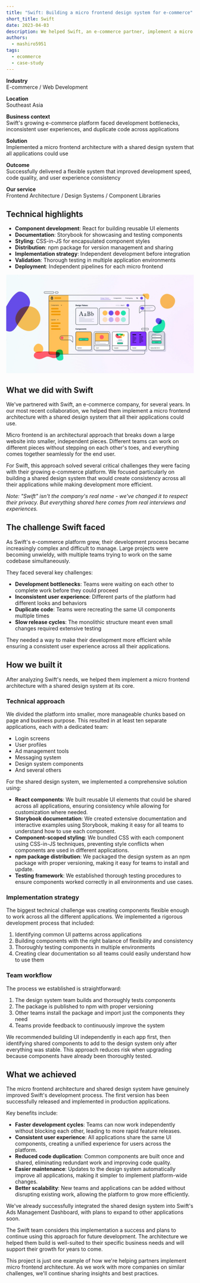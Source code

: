 ```yaml
---
title: "Swift: Building a micro frontend design system for e-commerce"
short_title: Swift
date: 2023-04-03
description: We helped Swift, an e-commerce partner, implement a micro frontend architecture with a shared design system that improved development efficiency and created a consistent user experience across multiple applications.
authors: 
  - mashiro5951
tags: 
  - ecommerce
  - case-study
---
```


**Industry**\
E-commerce / Web Development

**Location**\
Southeast Asia

**Business context**\
Swift's growing e-commerce platform faced development bottlenecks, inconsistent user experiences, and duplicate code across applications

**Solution**\
Implemented a micro frontend architecture with a shared design system that all applications could use

**Outcome**\
Successfully delivered a flexible system that improved development speed, code quality, and user experience consistency

**Our service**\
Frontend Architecture / Design Systems / Component Libraries

## Technical highlights

- **Component development**: React for building reusable UI elements
- **Documentation**: Storybook for showcasing and testing components
- **Styling**: CSS-in-JS for encapsulated component styles
- **Distribution**: npm package for version management and sharing
- **Implementation strategy**: Independent development before integration
- **Validation**: Thorough testing in multiple application environments
- **Deployment**: Independent pipelines for each micro frontend

![Swift e-commerce design system](assets/swift-main.webp)

## What we did with Swift

We've partnered with Swift, an e-commerce company, for several years. In our most recent collaboration, we helped them implement a micro frontend architecture with a shared design system that all their applications could use.

Micro frontend is an architectural approach that breaks down a large website into smaller, independent pieces. Different teams can work on different pieces without stepping on each other's toes, and everything comes together seamlessly for the end user.

For Swift, this approach solved several critical challenges they were facing with their growing e-commerce platform. We focused particularly on building a shared design system that would create consistency across all their applications while making development more efficient.

*Note: "Swift" isn't the company's real name - we've changed it to respect their privacy. But everything shared here comes from real interviews and experiences.*

## The challenge Swift faced

As Swift's e-commerce platform grew, their development process became increasingly complex and difficult to manage. Large projects were becoming unwieldy, with multiple teams trying to work on the same codebase simultaneously.

They faced several key challenges:

- **Development bottlenecks**: Teams were waiting on each other to complete work before they could proceed
- **Inconsistent user experience**: Different parts of the platform had different looks and behaviors
- **Duplicate code**: Teams were recreating the same UI components multiple times
- **Slow release cycles**: The monolithic structure meant even small changes required extensive testing

They needed a way to make their development more efficient while ensuring a consistent user experience across all their applications.

## How we built it

After analyzing Swift's needs, we helped them implement a micro frontend architecture with a shared design system at its core.

### Technical approach

We divided the platform into smaller, more manageable chunks based on page and business purpose. This resulted in at least ten separate applications, each with a dedicated team:

- Login screens
- User profiles
- Ad management tools
- Messaging system
- Design system components
- And several others

For the shared design system, we implemented a comprehensive solution using:

- **React components**: We built reusable UI elements that could be shared across all applications, ensuring consistency while allowing for customization where needed.
- **Storybook documentation**: We created extensive documentation and interactive examples using Storybook, making it easy for all teams to understand how to use each component.
- **Component-scoped styling**: We bundled CSS with each component using CSS-in-JS techniques, preventing style conflicts when components are used in different applications.
- **npm package distribution**: We packaged the design system as an npm package with proper versioning, making it easy for teams to install and update.
- **Testing framework**: We established thorough testing procedures to ensure components worked correctly in all environments and use cases.

### Implementation strategy

The biggest technical challenge was creating components flexible enough to work across all the different applications. We implemented a rigorous development process that included:

1. Identifying common UI patterns across applications
2. Building components with the right balance of flexibility and consistency
3. Thoroughly testing components in multiple environments
4. Creating clear documentation so all teams could easily understand how to use them

### Team workflow

The process we established is straightforward:

1. The design system team builds and thoroughly tests components
2. The package is published to npm with proper versioning
3. Other teams install the package and import just the components they need
4. Teams provide feedback to continuously improve the system

We recommended building UI independently in each app first, then identifying shared components to add to the design system only after everything was stable. This approach reduces risk when upgrading because components have already been thoroughly tested.

## What we achieved

The micro frontend architecture and shared design system have genuinely improved Swift's development process. The first version has been successfully released and implemented in production applications.

Key benefits include:

- **Faster development cycles**: Teams can now work independently without blocking each other, leading to more rapid feature releases.
- **Consistent user experience**: All applications share the same UI components, creating a unified experience for users across the platform.
- **Reduced code duplication**: Common components are built once and shared, eliminating redundant work and improving code quality.
- **Easier maintenance**: Updates to the design system automatically improve all applications, making it simpler to implement platform-wide changes.
- **Better scalability**: New teams and applications can be added without disrupting existing work, allowing the platform to grow more efficiently.

We've already successfully integrated the shared design system into Swift's Ads Management Dashboard, with plans to expand to other applications soon.

The Swift team considers this implementation a success and plans to continue using this approach for future development. The architecture we helped them build is well-suited to their specific business needs and will support their growth for years to come.

This project is just one example of how we're helping partners implement micro frontend architecture. As we work with more companies on similar challenges, we'll continue sharing insights and best practices.
